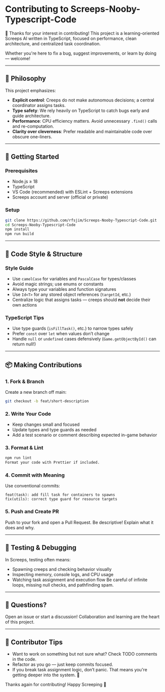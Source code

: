 # Contributing to Screeps-Nooby-Typescript-Code

🎉 Thanks for your interest in contributing! This project is a learning-oriented Screeps AI written in TypeScript, focused on performance, clean architecture, and centralized task coordination.

Whether you're here to fix a bug, suggest improvements, or learn by doing — welcome!

---

## 🧠 Philosophy

This project emphasizes:
- **Explicit control**: Creeps do not make autonomous decisions; a central coordinator assigns tasks.
- **Type safety**: We rely heavily on TypeScript to catch bugs early and guide architecture.
- **Performance**: CPU efficiency matters. Avoid unnecessary `.find()` calls and re-computation.
- **Clarity over cleverness**: Prefer readable and maintainable code over obscure one-liners.

---

## 🚀 Getting Started

### Prerequisites

- Node.js ≥ 18
- TypeScript
- VS Code (recommended) with ESLint + Screeps extensions
- Screeps account and server (official or private)

### Setup

```bash
git clone https://github.com/rfsjim/Screeps-Nooby-Typescript-Code.git
cd Screeps-Nooby-Typescript-Code
npm install
npm run build
```

---

## 📐 Code Style & Structure

### Style Guide
- Use `camelCase` for variables and `PascalCase` for types/classes
- Avoid magic strings; use enums or constants
- Always type your variables and function signatures
- Use `Id<T>` for any stored object references (`targetId`, etc.)
- Centralize logic that assigns tasks — creeps should **not** decide their own actions

### TypeScript Tips
- Use type guards (`isFillTask()`, etc.) to narrow types safely
- Prefer `const` over `let` when values don’t change
- Handle `null` or `undefined` cases defensively (`Game.getObjectById()` can return null!)

---

## 📦 Making Contributions
### 1. Fork & Branch
Create a new branch off main:
```bash
git checkout -b feat/short-description
```

### 2. Write Your Code
- Keep changes small and focused
- Update types and type guards as needed
- Add a test scenario or comment describing expected in-game behavior

### 3. Format & Lint
```bash
npm run lint
Format your code with Prettier if included.
```

### 4. Commit with Meaning
Use conventional commits:
```
feat(task): add fill task for containers to spawns
fix(utils): correct type guard for resource targets
```

### 5. Push and Create PR
Push to your fork and open a Pull Request. Be descriptive! Explain what it does and why.

---

## 🧪 Testing & Debugging
In Screeps, testing often means:
- Spawning creeps and checking behavior visually
- Inspecting memory, console logs, and CPU usage
- Watching task assignment and execution flow
Be careful of infinite loops, missing null checks, and pathfinding spam.

---

## 💬 Questions?
Open an issue or start a discussion! Collaboration and learning are the heart of this project.

---

## 🧠 Contributor Tips
- Want to work on something but not sure what? Check TODO comments in the code.
- Refactor as you go — just keep commits focused.
- If you break task assignment logic, don’t panic. That means you're getting deeper into the system. 🙂

Thanks again for contributing!
Happy Screeping 👾
